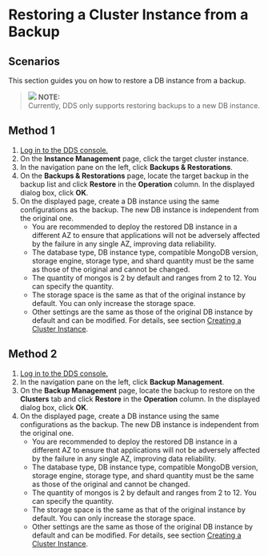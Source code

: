 # Restoring a Cluster Instance from a Backup<a name="dds_03_0042"></a>

## **Scenarios**<a name="section20967309195347"></a>

This section guides you on how to restore a DB instance from a backup.

>![](/images/icon-note.gif) **NOTE:**   
>Currently, DDS only supports restoring backups to a new DB instance.  

## Method 1<a name="section5636963115314"></a>

1.  [Log in to the DDS console.](logging-in-to-the-dds-console.md)
2.  On the  **Instance Management**  page, click the target cluster instance.
3.  In the navigation pane on the left, click  **Backups & Restorations**.
4.  On the  **Backups & Restorations**  page, locate the target backup in the backup list and click  **Restore**  in the  **Operation**  column. In the displayed dialog box, click  **OK**. 
5.  On the displayed page, create a DB instance using the same configurations as the backup. The new DB instance is independent from the original one.
    -   You are recommended to deploy the restored DB instance in a different AZ to ensure that applications will not be adversely affected by the failure in any single AZ, improving data reliability.
    -   The database type, DB instance type, compatible MongoDB version, storage engine, storage type, and shard quantity must be the same as those of the original and cannot be changed.
    -   The quantity of mongos is 2 by default and ranges from 2 to 12. You can specify the quantity.
    -   The storage space is the same as that of the original instance by default. You can only increase the storage space.
    -   Other settings are the same as those of the original DB instance by default and can be modified. For details, see section  [Creating a Cluster Instance](creating-a-cluster-instance.md).


## Method 2<a name="section33115794114910"></a>

1.  [Log in to the DDS console.](logging-in-to-the-dds-console.md)
2.  In the navigation pane on the left, click  **Backup Management**.
3.  On the  **Backup Management**  page, locate the backup to restore on the  **Clusters**  tab and click  **Restore**  in the  **Operation**  column. In the displayed dialog box, click  **OK**.
4.  On the displayed page, create a DB instance using the same configurations as the backup. The new DB instance is independent from the original one.
    -   You are recommended to deploy the restored DB instance in a different AZ to ensure that applications will not be adversely affected by the failure in any single AZ, improving data reliability.
    -   The database type, DB instance type, compatible MongoDB version, storage engine, storage type, and shard quantity must be the same as those of the original and cannot be changed.
    -   The quantity of mongos is 2 by default and ranges from 2 to 12. You can specify the quantity.
    -   The storage space is the same as that of the original instance by default. You can only increase the storage space.
    -   Other settings are the same as those of the original DB instance by default and can be modified. For details, see section  [Creating a Cluster Instance](creating-a-cluster-instance.md).


